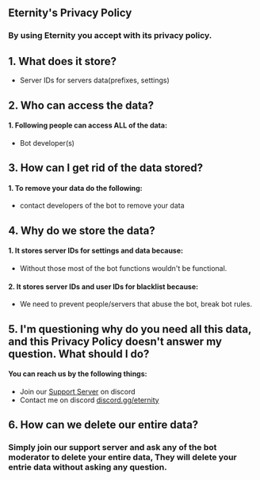 ## **Eternity's Privacy Policy**
### By using Eternity you accept with its privacy policy.

## 1. What does it store?

 - Server IDs for servers data(prefixes, settings)

## 2. Who can access the data?

 #### 1. Following people can access ALL of the data:
 -  Bot developer(s)

## 3. How can I get rid of the data stored? 

#### 1. To remove your data do the following:
- contact developers of the bot to remove your data


## 4. Why do we store the data?

#### 1. It stores server IDs for settings and data because:
- Without those most of the bot functions wouldn't be functional.

#### 2. It stores server IDs and user IDs for blacklist because:
- We need to prevent people/servers that abuse the bot, break bot rules.


## 5. I'm questioning why do you need all this data, and this Privacy Policy doesn't answer my question. What should I do?

#### You can reach us by the following things:
- Join our [Support Server](https://dsc.gg/infinityhq) on discord
- Contact me on discord [discord.gg/eternity](https://dsc.gg/infinityhq)

## 6. How can we delete our entire data?

### Simply join our support server and ask any of the bot moderator to delete your entire data, They will delete your entrie data without asking any question.
